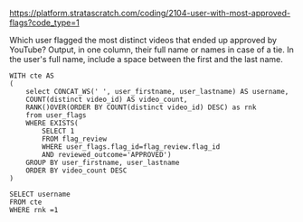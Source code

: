https://platform.stratascratch.com/coding/2104-user-with-most-approved-flags?code_type=1

Which user flagged the most distinct videos that ended up approved by YouTube? Output, in one column, their full name or names in case of a tie. In the user's full name, include a space between the first and the last name.

```
WITH cte AS 
(
    select CONCAT_WS(' ', user_firstname, user_lastname) AS username, 
    COUNT(distinct video_id) AS video_count,
    RANK()OVER(ORDER BY COUNT(distinct video_id) DESC) as rnk
    from user_flags 
    WHERE EXISTS(
        SELECT 1
        FROM flag_review
        WHERE user_flags.flag_id=flag_review.flag_id
        AND reviewed_outcome='APPROVED')
    GROUP BY user_firstname, user_lastname
    ORDER BY video_count DESC
)

SELECT username 
FROM cte
WHERE rnk =1

```
